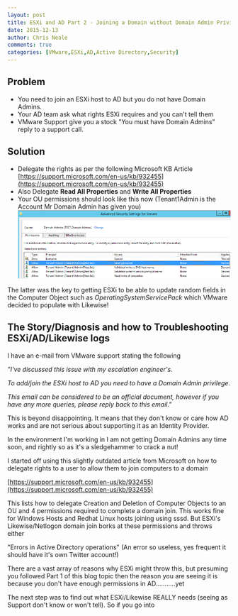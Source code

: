```yaml
---
layout: post
title: ESXi and AD Part 2 - Joining a Domain without Domain Admin Privileges
date: 2015-12-13
author: Chris Neale
comments: true
categories: [VMware,ESXi,AD,Active Directory,Security]
---
```


Problem
-------
* You need to join an ESXi host to AD but you do not have Domain Admins.
* Your AD team ask what rights ESXi requires and you can't tell them
* VMware Support give you a stock "You must have Domain Admins" reply to a support call.

Solution
--------
* Delegate the rights as per the following Microsoft KB Article 
[https://support.microsoft.com/en-us/kb/932455](https://support.microsoft.com/en-us/kb/932455)
* Also Delegate **Read All Properties** and **Write All Properties**
* Your OU permissions should look like this now (Tenant1Admin is the Account Mr Domain Admin has given you) ![OU Permissions](/_posts/sshot1.PNG "OU Permissions")

The latter was the key to getting ESXi to be able to update random fields in the Computer Object such as *OperatingSystemServicePack* which VMware decided to populate with Likewise!

The Story/Diagnosis and how to Troubleshooting ESXi/AD/Likewise logs
---------------------------------------------------------------------

I have an e-mail from VMware support stating the following

<I>"I've discussed this issue with my escalation engineer's. 

To add/join the ESXi host to AD you need to have a Domain Admin privilege. 

This email can be considered to be an official document, however if you have any more queries, please reply back to this email."</I>

This is beyond disappointing.  It means that they don't know or care how AD works and are not serious about supporting it as an Identity Provider.

In the environment I'm working in I am not getting Domain Admins any time soon, and rightly so as it's a sledgehammer to crack a nut!

I started off using this slightly outdated article from Microsoft on how to delegate rights to a user to allow them to join computers to a domain

[https://support.microsoft.com/en-us/kb/932455](https://support.microsoft.com/en-us/kb/932455)

This lists how to delegate Creation and Deletion of Computer Objects to an OU and 4 permissions required to complete a domain join.  This works fine for Windows Hosts and Redhat Linux hosts joining using sssd. But ESXi's Likewise/Netlogon domain join borks at these permissions and throws either

"Errors in Active Directory operations" (An error so useless, yes frequent it should have it's own Twitter account!)

There are a vast array of reasons why ESXi might throw this, but presuming you followed Part 1 of this blog topic then the reason you are seeing it is because you don't have enough permissions in AD...........yet

The next step was to find out what ESXi/Likewise REALLY needs (seeing as Support don't know or won't tell).  So if you go into 